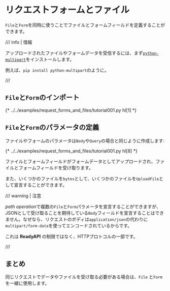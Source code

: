 # リクエストフォームとファイル

`File`と`Form`を同時に使うことでファイルとフォームフィールドを定義することができます。

/// info | 情報

アップロードされたファイルやフォームデータを受信するには、まず<a href="https://andrew-d.github.io/python-multipart/" class="external-link" target="_blank">`python-multipart`</a>をインストールします。

例えば、`pip install python-multipart`のように。

///

## `File`と`Form`のインポート

{* ../../examples/request_forms_and_files/tutorial001.py hl[1] *}

## `File`と`Form`のパラメータの定義

ファイルやフォームのパラメータは`Body`や`Query`の場合と同じように作成します:

{* ../../examples/request_forms_and_files/tutorial001.py hl[8] *}

ファイルとフォームフィールドがフォームデータとしてアップロードされ、ファイルとフォームフィールドを受け取ります。

また、いくつかのファイルを`bytes`として、いくつかのファイルを`UploadFile`として宣言することができます。

/// warning | 注意

*path operation*で複数の`File`と`Form`パラメータを宣言することができますが、JSONとして受け取ることを期待している`Body`フィールドを宣言することはできません。なぜなら、リクエストのボディは`application/json`の代わりに`multipart/form-data`を使ってエンコードされているからです。

これは **ReadyAPI** の制限ではなく、HTTPプロトコルの一部です。

///

## まとめ

同じリクエストでデータやファイルを受け取る必要がある場合は、`File` と`Form`を一緒に使用します。
